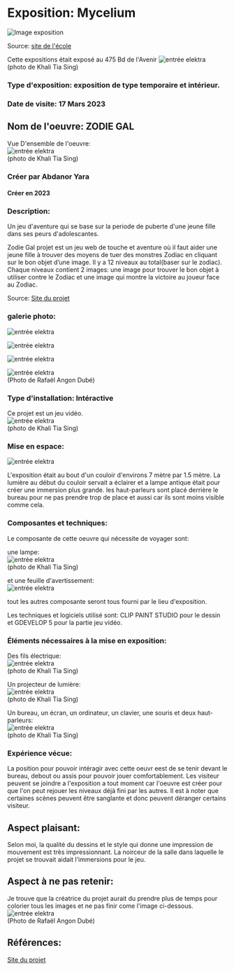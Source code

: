 # Exposition: Mycelium

![Image exposition](/Mycelium/MEDIAS/Mycelium/Mycelium.PNG)

Source: [site de l'école](https://www.cmontmorency.qc.ca/invitation-a-une-experience-multimedia-interactive/)

Cette expositions était exposé au 475 Bd de l'Avenir
![entrée elektra](/Mycelium/MEDIAS/Zodie_Gal_fini/Zodie_Gal_presence_KTS.png) <br>
(photo de Khali Tia Sing)

### Type d'exposition: exposition de type temporaire et intérieur.

### Date de visite: 17 Mars 2023

## Nom de l'oeuvre: ZODIE GAL

Vue D'ensemble de l'oeuvre: <br>
![entrée elektra](/Mycelium/MEDIAS/Zodie_Gal_fini/Zodie_Gal_vue_ensemble_KTS.png) <br>
(photo de Khali Tia Sing)

### Créer par Abdanor Yara
#### Créer en 2023

### Description: 
Un jeu d'aventure qui se base sur la periode de puberte d'une jeune fille dans ses peurs d'adolescantes.

Zodie Gal projet est un jeu web de touche et aventure où il faut aider une jeune fille à trouver des moyens de tuer des monstres Zodiac en cliquant sur le bon objet d’une image. Il y a 12 niveaux au total(baser sur le zodiac). Chaque niveaux contient 2 images: une image pour trouver le bon objet à utiliser contre le Zodiac et une image qui montre la victoire au joueur face au Zodiac.

Source: [Site du projet](https://tim-montmorency.com/2023/projets/Zodie-Gal/docs/web/index.html)

### galerie photo:

![entrée elektra](/Mycelium/MEDIAS/Zodie_Gal_fini/Zodie_Gal_art.png)

![entrée elektra](/Mycelium/MEDIAS/Zodie_Gal_fini/Zodie_Gal_art2.png)

![entrée elektra](/Mycelium/MEDIAS/Zodie_Gal_fini/Zodie_Gal_art3.png)

![entrée elektra](/Mycelium/MEDIAS/Zodie_Gal_fini/Zodie_Gal_art4_RAD.png) <br>
(Photo de Rafaël Angon Dubé)

### Type d'installation: Intéractive 

Ce projet est un jeu vidéo. <br>
![entrée elektra](/Mycelium/MEDIAS/Zodie_Gal_fini/Zodie_Gal_vue_ensemble_KTS.png) <br>
(photo de Khali Tia Sing)

### Mise en espace:

![entrée elektra](/Mycelium/MEDIAS/Zodie_Gal_fini/Zodie-Gal_croquis.png)

L'exposition était au bout d'un couloir d'environs 7 mètre par 1.5 mètre. La lumière au début du couloir servait a éclairer et a lampe antique était pour créer une immersion plus grande. les haut-parleurs sont placé derrière le bureau pour ne pas prendre trop de place et aussi car ils sont moins visible comme cela.

### Composantes et techniques: 

Le composante de cette oeuvre qui nécessite de voyager sont:

une lampe: <br>
![entrée elektra](/Mycelium/MEDIAS/Zodie_Gal_fini/Zodie_Gal_lampe_KTS.png) <br>
(photo de Khali Tia Sing)

et une feuille d'avertissement: <br>
![entrée elektra](/Mycelium/MEDIAS/Zodie_Gal_fini/Zodie_Gal_avertissement.png)

tout les autres composante seront tous fourni par le lieu d'exposition.

Les techniques et logiciels utilisé sont: CLIP PAINT STUDIO pour le dessin et GDEVELOP 5 pour la partie jeu vidéo.

### Éléments nécessaires à la mise en exposition:

Des fils électrique: <br>
![entrée elektra](/Mycelium/MEDIAS/Zodie_Gal_fini/Zodie_Gal_cablage_KTS.png) <br>
(photo de Khali Tia Sing)

Un projecteur de lumière: <br>
![entrée elektra](/Mycelium/MEDIAS/Zodie_Gal_fini/Zodie_Gal_lumiere_KTS.png) <br>
(photo de Khali Tia Sing)

Un bureau, un écran, un ordinateur, un clavier, une souris et deux haut-parleurs: <br>
![entrée elektra](/Mycelium/MEDIAS/Zodie_Gal_fini/Zodie_Gal_vue_ensemble_KTS.png) <br>
(photo de Khali Tia Sing)

### Expérience vécue:

La position pour pouvoir intéragir avec cette oeuvr eest de se tenir devant le bureau, debout ou assis pour pouvoir jouer comfortablement. Les visiteur peuvent se joindre a l'exposition a tout moment car l'oeuvre est créer pour que l'on peut rejouer les niveaux déjà fini par les autres. Il est à noter que certaines scènes peuvent être sanglante et donc peuvent déranger certains visiteur.

## Aspect plaisant:

Selon moi, la qualité du dessins et le style qui donne une impression de mouvement est très impressionnant. La noirceur de la salle dans laquelle le projet se trouvait aidait l'immersions pour le jeu.

## Aspect à ne pas retenir:

Je trouve que la créatrice du projet aurait du prendre plus de temps pour colorier tous les images et ne pas finir come l'image ci-dessous. <br>
![entrée elektra](/Mycelium/MEDIAS/Zodie_Gal_fini/Zodie_Gal_sans_couleur_RAD.png) <br>
(Photo de Rafaël Angon Dubé)

## Références:

[Site du projet](https://tim-montmorency.com/2023/projets/Zodie-Gal/docs/web/index.html)
